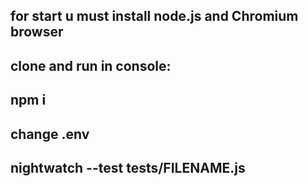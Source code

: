 ## for start u must install node.js and Chromium browser
clone and run in console:
---
npm i
---
change .env
---
nightwatch --test tests/FILENAME.js
---

